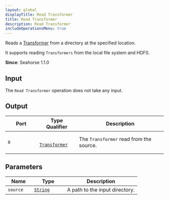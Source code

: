 ```yaml
---
layout: global
displayTitle: Read Transformer
title: Read Transformer
description: Read Transformer
includeOperationsMenu: true
---
```


Reads a [Transformer](../classes/transformer.html) from a directory at the specified location.

It supports reading `Transformers` from the local file system and HDFS.

**Since**: Seahorse 1.1.0

## Input

The `Read Transformer` operation does not take any input.

## Output

<table>
  <thead>
    <tr>
      <th style="width:20%">Port</th>
      <th style="width:25%">Type Qualifier</th>
      <th style="width:55%">Description</th>
    </tr>
  </thead>
  <tbody>
    <tr>
      <td>
        <code>0</code>
      </td>
      <td>
        <code>
          <a href="../classes/transformer.html">Transformer</a>
        </code>
      </td>
      <td>The <code>Transformer</code> read from the source.</td>
    </tr>
  </tbody>
</table>


## Parameters

<table class="table">
  <thead>
    <tr>
      <th style="width:20%">Name</th>
      <th style="width:25%">Type</th>
      <th style="width:55%">Description</th>
    </tr>
  </thead>
  <tbody>
    <tr>
      <td>
        <code>source</code>
      </td>
      <td>
        <code><a href="../parameter_types.html#string">String</a></code>
      </td>
      <td>A path to the input directory.
      </td>
    </tr>
  </tbody>
</table>

